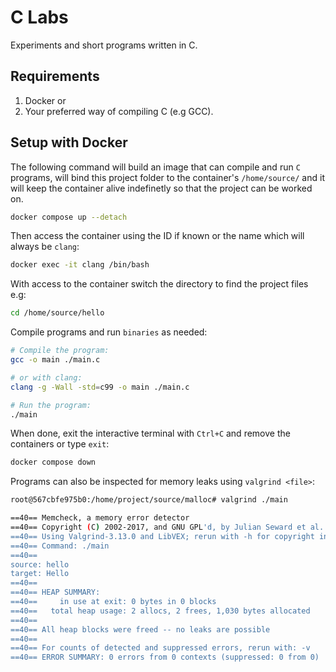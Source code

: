 # C Labs

Experiments and short programs written in C.

## Requirements

1. Docker or
2. Your preferred way of compiling C (e.g GCC).

## Setup with Docker

The following command will build an image that can compile and run `C` programs,
will bind this project folder to the container's `/home/source/` and
it will keep the container alive indefinetly so that the project can be worked on.

```bash
docker compose up --detach
```

Then access the container using the ID if known or the name which will always be `clang`:

```bash
docker exec -it clang /bin/bash
```

With access to the container switch the directory to find the project files e.g:

```bash
cd /home/source/hello
```

Compile programs and run `binaries` as needed:

```bash
# Compile the program:
gcc -o main ./main.c

# or with clang:
clang -g -Wall -std=c99 -o main ./main.c

# Run the program:
./main
```

When done, exit the interactive terminal with `Ctrl+C` and remove the containers or type `exit`:

```bash
docker compose down
```

Programs can also be inspected for memory leaks using `valgrind <file>`:

```bash
root@567cbfe975b0:/home/project/source/malloc# valgrind ./main

==40== Memcheck, a memory error detector
==40== Copyright (C) 2002-2017, and GNU GPL'd, by Julian Seward et al.
==40== Using Valgrind-3.13.0 and LibVEX; rerun with -h for copyright info
==40== Command: ./main
==40==
source: hello
target: Hello
==40==
==40== HEAP SUMMARY:
==40==     in use at exit: 0 bytes in 0 blocks
==40==   total heap usage: 2 allocs, 2 frees, 1,030 bytes allocated
==40==
==40== All heap blocks were freed -- no leaks are possible
==40==
==40== For counts of detected and suppressed errors, rerun with: -v
==40== ERROR SUMMARY: 0 errors from 0 contexts (suppressed: 0 from 0)
```
